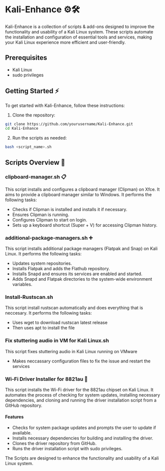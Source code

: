 # Kali-Enhance ⚙️🛠️

Kali-Enhance is a collection of scripts & add-ons designed to improve the functionality and usability of a Kali Linux system. These scripts automate the installation and configuration of essential tools and services, making your Kali Linux experience more efficient and user-friendly.

## Prerequisites

- Kali Linux
- sudo privileges
  
## Getting Started ⚡

To get started with Kali-Enhance, follow these instructions:

1. Clone the repository:
  ```bash
  git clone https://github.com/yourusername/Kali-Enhance.git
  cd Kali-Enhance
  ```

2. Run the scripts as needed:
  ```bash
  bash <script_name>.sh
  ```

## Scripts Overview 🧷

### clipboard-manager.sh 📋

This script installs and configures a clipboard manager (Clipman) on Xfce. It aims to provide a clipboard manager similar to Windows. It performs the following tasks:

- Checks if Clipman is installed and installs it if necessary.
- Ensures Clipman is running.
- Configures Clipman to start on login.
- Sets up a keyboard shortcut (Super + V) for accessing Clipman history.

### additional-package-managers.sh ➕

This script installs additional package managers (Flatpak and Snap) on Kali Linux. It performs the following tasks:

- Updates system repositories.
- Installs Flatpak and adds the Flathub repository.
- Installs Snapd and ensures its services are enabled and started.
- Adds Snapd and Flatpak directories to the system-wide environment variables.

### Install-Rustscan.sh

This script install rustscan automatically and does everything that is neccesary. It performs the following tasks:

- Uses wget to download rustscan latest release
- Then uses apt to install the file

### Fix stuttering audio in VM for Kali Linux.sh

This script fixes stuttering audio in Kali Linux running on VMware 

- Makes neccassary configuration files to fix the issue and restart the services

### Wi-Fi Driver Installer for 8821au 🛜

This script installs the Wi-Fi driver for the 8821au chipset on Kali Linux. It automates the process of checking for system updates, installing necessary dependencies, and cloning and running the driver installation script from a GitHub repository.

#### Features

- Checks for system package updates and prompts the user to update if available.
- Installs necessary dependencies for building and installing the driver.
- Clones the driver repository from GitHub.
- Runs the driver installation script with sudo privileges.

The Scripts are designed to enhance the functionality and usability of a Kali Linux system.
